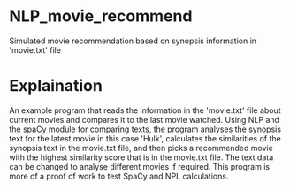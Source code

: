 # NLP_movie_recommend
Simulated movie recommendation based on synopsis information in 'movie.txt' file
# Explaination
An example program that reads the information in the 'movie.txt' file about current movies and compares it to the last movie watched.
Using NLP and the spaCy module for comparing texts, the program analyses the synopsis text for the latest movie in this case 'Hulk', calculates the similarities of the synopsis text in the movie.txt file, and then picks a recommended movie with the highest similarity score that is in the movie.txt file.
The text data can be changed to analyse different movies if required. This program is more of a proof of work to test SpaCy and NPL calculations.
